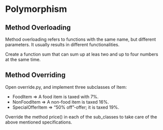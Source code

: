 # Polymorphism




## Method Overloading
Method overloading refers to functions with the same name, but different parameters.
It usually results in different functionalities.

Create a function sum that can sum up at leas two and up to four numbers at the same time.

## Method Overriding
Open override.py, and implement three subclasses of Item:
* FoodItem => A food item is taxed with 7%.
* NonFoodItem => A non-food item is taxed 16%.
* SpecialOfferItem => “50% off”-offer; it is taxed 19%.

Override the method price() in each of the sub_classes to take care of the above mentioned specifications.
